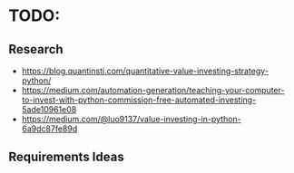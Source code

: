 # TODO:

## Research


- https://blog.quantinsti.com/quantitative-value-investing-strategy-python/
- https://medium.com/automation-generation/teaching-your-computer-to-invest-with-python-commission-free-automated-investing-5ade10961e08
- https://medium.com/@luo9137/value-investing-in-python-6a9dc87fe89d


## Requirements Ideas


